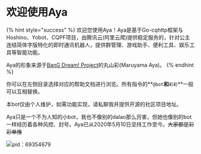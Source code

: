 # 欢迎使用Aya

{% hint style="success" %}
欢迎您使用Aya！Aya是基于Go-cqhttp框架与Hoshino、Yobot、CQPF项目，由腾讯云(阿里云爬)提供稳定服务的，针对公主连结简体字版特化的即时通讯机器人，提供群管理、游戏助手、便利工具、娱乐工具等智能功能。

Aya的形象来源于[BanG Dream! Project](https://zh.moegirl.org.cn/Bangdream)的丸山彩(Maruyama Aya)。
{% endhint %}

你可以在左侧目录选择对应的帮助文档进行浏览。所有指令的**`@bot`**和**`彩彩`**一般可以互相替换。

本bot仅由个人维护，如需功能实现，请私聊我并提供开源的社区项目地址。

Aya只是一个不为人知的小bot，我也不像别的dalao那么厉害，但她也像别的bot一样经历着各种风控、封号。Aya已从2020年5月10日坚持工作至今。~~大家都是彩彩单推~~

![pid：69354679](.gitbook/assets/0OK5PYZ%8\)SICSOMB\~]NVIV.png)
